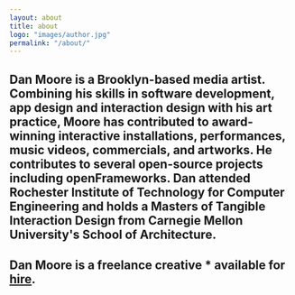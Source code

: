 ```yaml
---
layout: about
title: about
logo: "images/author.jpg"
permalink: "/about/"
--- 
```

## Dan Moore is a Brooklyn-based media artist.  Combining his skills in software development, app design and interaction design with his art practice, Moore has contributed to award-winning interactive installations, performances, music videos, commercials, and artworks. He contributes to several open-source projects including openFrameworks.  Dan attended Rochester Institute of Technology for Computer Engineering and holds a Masters of Tangible Interaction Design from Carnegie Mellon University's School of Architecture.  

## Dan Moore is a freelance creative * available for [hire](mailto:dan@makeitdoathing.com).  
